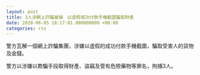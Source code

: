 ```yaml
---
layout: post
title: 3人涉網上詐騙被捕　以虛假成功付款手機截圖騙取財產
date: 2020-06-05 18:17:01.000000000 +08:00
categories: rss
---
```


警方瓦解一個網上詐騙集團，涉嫌以虛假的成功付款手機截圖，騙取受害人的貨物及金錢。

警方以涉嫌以欺騙手段取得財產、盜竊及管有危險藥物等罪名，拘捕3人。

